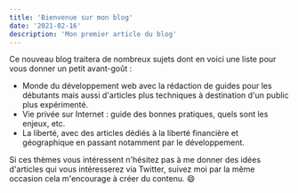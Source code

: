 ```yaml
---
title: 'Bienvenue sur mon blog'
date: '2021-02-16'
description: 'Mon premier article du blog'
---
```


Ce nouveau blog traitera de nombreux sujets dont en voici une liste pour vous donner un petit avant-goût :
- Monde du développement web avec la rédaction de guides pour les débutants mais aussi d'articles plus techniques à destination d'un public plus expérimenté.
- Vie privée sur Internet : guide des bonnes pratiques, quels sont les enjeux, etc.
- La liberté, avec des articles dédiés à la liberté financière et géographique en passant notamment par le développement.

Si ces thèmes vous intéressent n'hésitez pas à me donner des idées d'articles qui vous intéresserez via Twitter, suivez moi par la même occasion cela m'encourage à créer du contenu. 😄